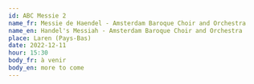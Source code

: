 ```yaml
---
id: ABC Messie 2
name_fr: Messie de Haendel - Amsterdam Baroque Choir and Orchestra
name_en: Handel's Messiah - Amsterdam Baroque Choir and Orchestra
place: Laren (Pays-Bas)
date: 2022-12-11
hour: 15:30
body_fr: à venir
body_en: more to come
---
```

